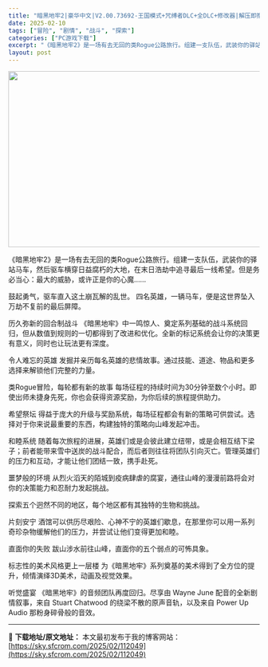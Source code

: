 ```yaml
---
title: "暗黑地牢2|豪华中文|V2.00.73692-王国模式+咒缚者DLC+全DLC+修改器|解压即撸|"
date: 2025-02-10
tags: ["冒险", "剧情", "战斗", "探索"]
categories: ["PC游戏下载"]
excerpt: "《暗黑地牢2》是一场有去无回的类Rogue公路旅行。组建一支队伍，武装你的驿站马车，然后驱车横穿日益腐朽的大地，在末日浩劫中追寻最后一线希望。但是务必当心：最大的威胁，或许正是你的心魔…… 鼓起勇气，驱车直入这土崩瓦解的乱世。 四名英雄，一辆马车，便是这世界坠入万劫不复前的最后屏障。 历久弥新的回合&hellip;"
layout: post
---
```


<img class="aligncenter size-full wp-image-112031" src="https://sky.sfcrom.com/wp-content/uploads/2025/02/2025021012563933.webp" alt="" width="616" height="353" />

《暗黑地牢2》是一场有去无回的类Rogue公路旅行。组建一支队伍，武装你的驿站马车，然后驱车横穿日益腐朽的大地，在末日浩劫中追寻最后一线希望。但是务必当心：最大的威胁，或许正是你的心魔……

鼓起勇气，驱车直入这土崩瓦解的乱世。
四名英雄，一辆马车，便是这世界坠入万劫不复前的最后屏障。

历久弥新的回合制战斗
《暗黑地牢》中一鸣惊人、奠定系列基础的战斗系统回归，但从数值到规则的一切都得到了改进和优化。全新的标记系统会让你的决策更有意义，同时也让玩法更有深度。

令人难忘的英雄
发掘并亲历每名英雄的悲情故事。通过技能、道途、物品和更多选择来解锁他们完整的力量。

类Rogue冒险，每轮都有新的故事
每场征程的持续时间为30分钟至数个小时。即使出师未捷身先死，你也会获得资源奖励，为你后续的旅程提供助力。

希望祭坛
得益于庞大的升级与奖励系统，每场征程都会有新的策略可供尝试。选择对于你来说最重要的东西，构建独特的策略向山峰发起冲击。

和睦系统
随着每次旅程的进展，英雄们或是会彼此建立纽带，或是会相互结下梁子；前者能带来雪中送炭的战斗配合，而后者则往往将团队引向灭亡。管理英雄们的压力和互动，才能让他们团结一致，携手赴死。

噩梦般的环境
从烈火滔天的陌城到疫病肆虐的腐宴，通往山峰的漫漫前路将会对你的决策能力和忍耐力发起挑战。

探索五个迥然不同的地区，每个地区都有其独特的生物和挑战。

片刻安宁
酒馆可以供历尽艰险、心神不宁的英雄们歇息，在那里你可以用一系列奇珍杂物缓解他们的压力，并尝试让他们变得更加和睦。

直面你的失败
跋山涉水前往山峰，直面你的五个弱点的可怖具象。

标志性的美术风格更上一层楼
为《暗黑地牢》系列奠基的美术得到了全方位的提升，倾情演绎3D美术，动画及视觉效果。

听觉盛宴
《暗黑地牢》的音频团队再度回归。尽享由 Wayne June 配音的全新剧情叙事，来自 Stuart Chatwood 的绕梁不散的原声音轨，以及来自 Power Up Audio 那粉身碎骨般的音效。

---
📖 **下载地址/原文地址：** 本文最初发布于我的博客网站：[https://sky.sfcrom.com/2025/02/112049](https://sky.sfcrom.com/2025/02/112049)
